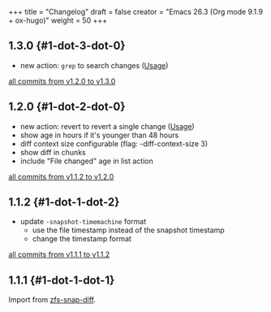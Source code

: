 +++
title = "Changelog"
draft = false
creator = "Emacs 26.3 (Org mode 9.1.9 + ox-hugo)"
weight = 50
+++

## 1.3.0 {#1-dot-3-dot-0}

-   new action: `grep` to search changes ([Usage](https://j-keck.github.io/zsd/docs/usage/#grep-changes))

[all commits from v1.2.0 to v1.3.0](https://github.com/j-keck/zsd/compare/v1.2.0...v1.3.0)


## 1.2.0 {#1-dot-2-dot-0}

-   new action: revert to revert a single change ([Usage](https://j-keck.github.io/zsd/docs/usage/#revert-a-change))
-   show age in hours if it's younger than 48 hours
-   diff context size configurable (flag: -diff-context-size 3)
-   show diff in chunks
-   include "File changed" age in list action

[all commits from v1.1.2 to v1.2.0](https://github.com/j-keck/zsd/compare/v1.1.2...v1.2.0)


## 1.1.2 {#1-dot-1-dot-2}

-   update `-snapshot-timemachine` format
    -   use the file timestamp instead of the snapshot timestamp
    -   change the timestamp format

[all commits from v1.1.1 to v1.1.2](https://github.com/j-keck/zsd/compare/v1.1.1...v1.1.2)


## 1.1.1 {#1-dot-1-dot-1}

Import from [zfs-snap-diff](https://j-keck.github.io/zfs-snap-diff).
